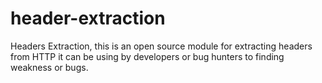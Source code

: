 # header-extraction
Headers Extraction, this is an open source module for extracting headers from HTTP it can be using by developers or bug hunters to finding weakness or bugs.
